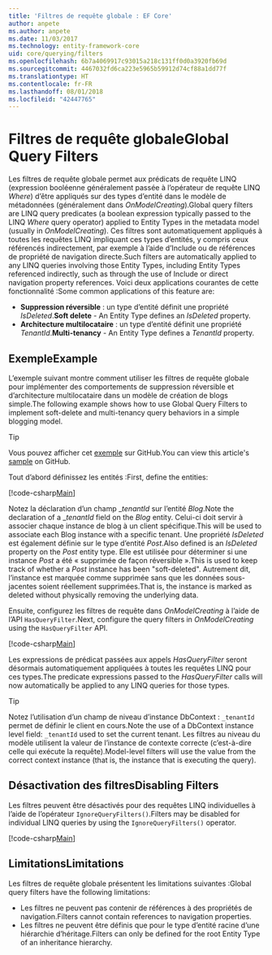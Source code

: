 ```yaml
---
title: 'Filtres de requête globale : EF Core'
author: anpete
ms.author: anpete
ms.date: 11/03/2017
ms.technology: entity-framework-core
uid: core/querying/filters
ms.openlocfilehash: 6b7a4069917c93015a218c131ff0d0a3920fb69d
ms.sourcegitcommit: 4467032fd6ca223e5965b59912d74cf88a1dd77f
ms.translationtype: HT
ms.contentlocale: fr-FR
ms.lasthandoff: 08/01/2018
ms.locfileid: "42447765"
---
```

# <a name="global-query-filters"></a><span data-ttu-id="d2e36-102">Filtres de requête globale</span><span class="sxs-lookup"><span data-stu-id="d2e36-102">Global Query Filters</span></span>

<span data-ttu-id="d2e36-103">Les filtres de requête globale permet aux prédicats de requête LINQ (expression booléenne généralement passée à l’opérateur de requête LINQ *Where*) d’être appliqués sur des types d’entité dans le modèle de métadonnées (généralement dans *OnModelCreating*).</span><span class="sxs-lookup"><span data-stu-id="d2e36-103">Global query filters are LINQ query predicates (a boolean expression typically passed to the LINQ *Where* query operator) applied to Entity Types in the metadata model (usually in *OnModelCreating*).</span></span> <span data-ttu-id="d2e36-104">Ces filtres sont automatiquement appliqués à toutes les requêtes LINQ impliquant ces types d’entités, y compris ceux référencés indirectement, par exemple à l’aide d’Include ou de références de propriété de navigation directe.</span><span class="sxs-lookup"><span data-stu-id="d2e36-104">Such filters are automatically applied to any LINQ queries involving those Entity Types, including Entity Types referenced indirectly, such as through the use of Include or direct navigation property references.</span></span> <span data-ttu-id="d2e36-105">Voici deux applications courantes de cette fonctionnalité :</span><span class="sxs-lookup"><span data-stu-id="d2e36-105">Some common applications of this feature are:</span></span>

* <span data-ttu-id="d2e36-106">**Suppression réversible** : un type d’entité définit une propriété *IsDeleted*.</span><span class="sxs-lookup"><span data-stu-id="d2e36-106">**Soft delete** - An Entity Type defines an *IsDeleted* property.</span></span>
* <span data-ttu-id="d2e36-107">**Architecture multilocataire** : un type d’entité définit une propriété *TenantId*.</span><span class="sxs-lookup"><span data-stu-id="d2e36-107">**Multi-tenancy** - An Entity Type defines a *TenantId* property.</span></span>

## <a name="example"></a><span data-ttu-id="d2e36-108">Exemple</span><span class="sxs-lookup"><span data-stu-id="d2e36-108">Example</span></span>

<span data-ttu-id="d2e36-109">L’exemple suivant montre comment utiliser les filtres de requête globale pour implémenter des comportements de suppression réversible et d’architecture multilocataire dans un modèle de création de blogs simple.</span><span class="sxs-lookup"><span data-stu-id="d2e36-109">The following example shows how to use Global Query Filters to implement soft-delete and multi-tenancy query behaviors in a simple blogging model.</span></span>

> [!TIP]
> <span data-ttu-id="d2e36-110">Vous pouvez afficher cet [exemple](https://github.com/aspnet/EntityFrameworkCore/tree/master/samples/QueryFilters) sur GitHub.</span><span class="sxs-lookup"><span data-stu-id="d2e36-110">You can view this article's [sample](https://github.com/aspnet/EntityFrameworkCore/tree/master/samples/QueryFilters) on GitHub.</span></span>

<span data-ttu-id="d2e36-111">Tout d’abord définissez les entités :</span><span class="sxs-lookup"><span data-stu-id="d2e36-111">First, define the entities:</span></span>

[!code-csharp[Main](../../../efcore-repo/samples/QueryFilters/Program.cs#Entities)]

<span data-ttu-id="d2e36-112">Notez la déclaration d’un champ __tenantId_ sur l’entité _Blog_.</span><span class="sxs-lookup"><span data-stu-id="d2e36-112">Note the declaration of a __tenantId_ field on the _Blog_ entity.</span></span> <span data-ttu-id="d2e36-113">Celui-ci doit servir à associer chaque instance de blog à un client spécifique.</span><span class="sxs-lookup"><span data-stu-id="d2e36-113">This will be used to associate each Blog instance with a specific tenant.</span></span> <span data-ttu-id="d2e36-114">Une propriété _IsDeleted_ est également définie sur le type d’entité _Post_.</span><span class="sxs-lookup"><span data-stu-id="d2e36-114">Also defined is an _IsDeleted_ property on the _Post_ entity type.</span></span> <span data-ttu-id="d2e36-115">Elle est utilisée pour déterminer si une instance _Post_ a été « supprimée de façon réversible ».</span><span class="sxs-lookup"><span data-stu-id="d2e36-115">This is used to keep track of whether a _Post_ instance has been "soft-deleted".</span></span> <span data-ttu-id="d2e36-116">Autrement dit, l’instance est marquée comme supprimée sans que les données sous-jacentes soient réellement supprimées.</span><span class="sxs-lookup"><span data-stu-id="d2e36-116">That is, the instance is marked as deleted without physically removing the underlying data.</span></span>

<span data-ttu-id="d2e36-117">Ensuite, configurez les filtres de requête dans _OnModelCreating_ à l’aide de l’API ```HasQueryFilter```.</span><span class="sxs-lookup"><span data-stu-id="d2e36-117">Next, configure the query filters in _OnModelCreating_ using the ```HasQueryFilter``` API.</span></span>

[!code-csharp[Main](../../../efcore-repo/samples/QueryFilters/Program.cs#Configuration)]

<span data-ttu-id="d2e36-118">Les expressions de prédicat passées aux appels _HasQueryFilter_ seront désormais automatiquement appliquées à toutes les requêtes LINQ pour ces types.</span><span class="sxs-lookup"><span data-stu-id="d2e36-118">The predicate expressions passed to the _HasQueryFilter_ calls will now automatically be applied to any LINQ queries for those types.</span></span>

> [!TIP]
> <span data-ttu-id="d2e36-119">Notez l’utilisation d’un champ de niveau d’instance DbContext : ```_tenantId``` permet de définir le client en cours.</span><span class="sxs-lookup"><span data-stu-id="d2e36-119">Note the use of a DbContext instance level field: ```_tenantId``` used to set the current tenant.</span></span> <span data-ttu-id="d2e36-120">Les filtres au niveau du modèle utilisent la valeur de l’instance de contexte correcte (c’est-à-dire celle qui exécute la requête).</span><span class="sxs-lookup"><span data-stu-id="d2e36-120">Model-level filters will use the value from the correct context instance (that is, the instance that is executing the query).</span></span>

## <a name="disabling-filters"></a><span data-ttu-id="d2e36-121">Désactivation des filtres</span><span class="sxs-lookup"><span data-stu-id="d2e36-121">Disabling Filters</span></span>

<span data-ttu-id="d2e36-122">Les filtres peuvent être désactivés pour des requêtes LINQ individuelles à l’aide de l’opérateur ```IgnoreQueryFilters()```.</span><span class="sxs-lookup"><span data-stu-id="d2e36-122">Filters may be disabled for individual LINQ queries by using the ```IgnoreQueryFilters()``` operator.</span></span>

[!code-csharp[Main](../../../efcore-repo/samples/QueryFilters/Program.cs#IgnoreFilters)]

## <a name="limitations"></a><span data-ttu-id="d2e36-123">Limitations</span><span class="sxs-lookup"><span data-stu-id="d2e36-123">Limitations</span></span>

<span data-ttu-id="d2e36-124">Les filtres de requête globale présentent les limitations suivantes :</span><span class="sxs-lookup"><span data-stu-id="d2e36-124">Global query filters have the following limitations:</span></span>

* <span data-ttu-id="d2e36-125">Les filtres ne peuvent pas contenir de références à des propriétés de navigation.</span><span class="sxs-lookup"><span data-stu-id="d2e36-125">Filters cannot contain references to navigation properties.</span></span>
* <span data-ttu-id="d2e36-126">Les filtres ne peuvent être définis que pour le type d’entité racine d’une hiérarchie d’héritage.</span><span class="sxs-lookup"><span data-stu-id="d2e36-126">Filters can only be defined for the root Entity Type of an inheritance hierarchy.</span></span>
